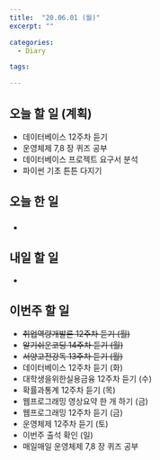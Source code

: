 ```yaml
---
title:  "20.06.01 (월)"
excerpt: ""

categories:
  - Diary

tags:

---
```


## 오늘 할 일 (계획)

- 데이터베이스 12주차 듣기
- 운영체제 7,8 장 퀴즈 공부
- 데이터베이스 프로젝트 요구서 분석
- 파이썬 기초 튼튼 다지기


## 오늘 한 일

- ##### 


## 내일 할 일

- 

## 이번주 할 일

- ~~취업역량개발론 12주차 듣기 (월)~~
- ~~알기쉬운코딩 14주차 듣기 (월)~~
- ~~서양고전강독 13주차 듣기 (월)~~
- 데이터베이스 12주차 듣기 (화)
- 대학생을위한실용금융 12주차 듣기 (수)
- 확률과통계 12주차 듣기 (목)
- 웹프로그래밍 영상요약 한 개 하기 (금)
- 웹프로그래밍 12주차 듣기 (금)
- 운영체제 12주차 듣기 (토)
- 이번주 출석 확인 (일)
- 매일매일 운영체제 7,8 장 퀴즈 공부
